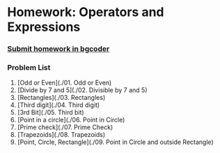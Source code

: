 Homework: Operators and Expressions
===================================

### [Submit homework in bgcoder](http://bgcoder.com/Contests/357/JavaScript-Fundamentals-04-Operators-and-Expressions)

### Problem List

1. [Odd or Even](./01. Odd or Even)
1. [Divide by 7 and 5](./02. Divisible by 7 and 5)
1. [Rectangles](./03. Rectangles)
1. [Third digit](./04. Third digit)
1. [3rd Bit](./05. Third bit)
1. [Point in a circle](./06. Point in Circle)
1. [Prime check](./07. Prime Check)
1. [Trapezoids](./08. Trapezoids)
1. [Point, Circle, Rectangle](./09. Point in Circle and outside Rectangle)